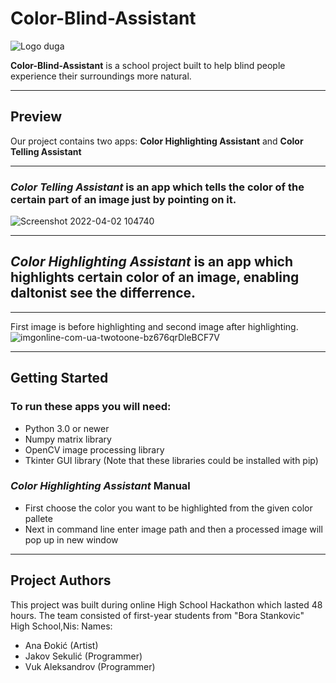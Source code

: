 # Color-Blind-Assistant
![Logo duga](https://user-images.githubusercontent.com/102852068/161374195-9437436f-d14c-4fe7-84ae-49d85b4508c4.jpg)

 **Color-Blind-Assistant** is a school project built to help blind people experience their surroundings more natural.
***
## Preview
Our project contains two apps: **Color Highlighting Assistant** and **Color Telling Assistant** 
***
### *Color Telling Assistant* is an app which tells the color of the certain part of an image just by pointing on it.
![Screenshot 2022-04-02 104740](https://user-images.githubusercontent.com/102852068/161375351-30e6601f-5040-41f7-bb55-4f9f51c35058.png)
***
## *Color Highlighting Assistant* is an app which highlights certain color of an image, enabling daltonist see the differrence.
***
First image is before highlighting and second image after highlighting.
![imgonline-com-ua-twotoone-bz676qrDleBCF7V](https://user-images.githubusercontent.com/102852068/161375821-266ccfcf-750a-4f63-98f3-e2ad5ba259fe.jpg)
***
## Getting Started

### To run these apps you will need:
 - Python 3.0 or newer
 - Numpy matrix library
 - OpenCV image processing library
 - Tkinter GUI library
(Note that these libraries could be installed with pip)

### *Color Highlighting Assistant* Manual
- First choose the color you want to be highlighted from the given color pallete
- Next in command line enter image path and then a processed image will pop up in new window 
***
## Project Authors
This project was built during online High School Hackathon which lasted 48 hours.
The team consisted of first-year students from "Bora Stankovic" High School,Nis:
Names:
- Ana Đokić (Artist)
- Jakov Sekulić (Programmer)
- Vuk Aleksandrov (Programmer)


